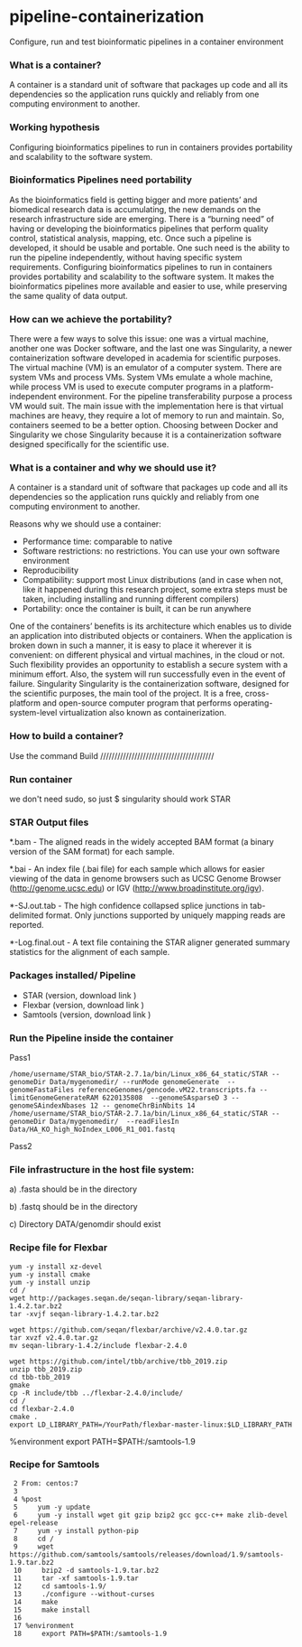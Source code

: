# pipeline-containerization
Configure, run and test bioinformatic pipelines in a container environment

### What is a container?
A container is a standard unit of software that packages up code and all its dependencies so the application runs quickly and reliably from one computing environment to another.

### Working hypothesis
Configuring bioinformatics pipelines to run in containers provides portability and scalability to the software system.

### Bioinformatics Pipelines need portability
As the bioinformatics field is getting bigger and more patients’ and biomedical research data is accumulating, the new demands on the research infrastructure side are emerging. There is a “burning need” of having or developing the bioinformatics pipelines that perform quality control, statistical analysis, mapping, etc. Once such a pipeline is developed, it should be usable and portable. One such need is the ability to run the pipeline independently, without having specific system requirements. Configuring bioinformatics pipelines to run in containers provides portability and scalability to the software system. It makes the bioinformatics pipelines more available and easier to use, while preserving the same quality of data output.

### How can we achieve the portability?
There were a few ways to solve this issue: one was a virtual machine, another one was Docker software, and the last one was Singularity, a newer containerization software developed in academia for scientific purposes. The virtual machine (VM) is an emulator of a computer system. There are system VMs and process VMs. System VMs emulate a whole machine, while process VM is used to execute computer programs in a platform-independent environment. For the pipeline transferability purpose a process VM would suit. The main issue with the implementation here is that virtual machines are heavy, they require a lot of memory to run and maintain. So, containers seemed to be a better option. Choosing between Docker and Singularity we chose Singularity because it is a containerization software designed specifically for the scientific use.   

### What is a container and why we should use it?
A container is a standard unit of software that packages up code and all its dependencies so the application runs quickly and reliably from one computing environment to another.

Reasons why we should use a container:
-	Performance time: comparable to native 
-	Software restrictions: no restrictions. You can use your own software environment 
-	Reproducibility
-	Compatibility: support most Linux distributions (and in case when not, like it happened during this research project, some extra steps must be taken, including installing and running different compilers)
-	Portability: once the container is built, it can be run anywhere

One of the containers’ benefits is its architecture which enables us to divide an application into distributed objects or containers. When the application is broken down in such a manner, it is easy to place it wherever it is convenient: on different physical and virtual machines, in the cloud or not. Such flexibility provides an opportunity to establish a secure system with a minimum effort. Also, the system will run successfully even in the event of failure.
Singularity
Singularity is the containerization software, designed for the scientific purposes, the main tool of the project. It is a free, cross-platform and open-source computer program that performs operating-system-level virtualization also known as containerization.

### How to build a container?
Use the command Build
////////////////////////////////////////

### Run container 
we don't need sudo, so just $ singularity <command> should work
STAR

### STAR Output files
*.bam - The aligned reads in the widely accepted BAM format (a binary version of the SAM format) for each sample.

*.bai - An index file (.bai file) for each sample which allows for easier viewing of the data in genome browsers such as UCSC Genome Browser (http://genome.ucsc.edu) or IGV (http://www.broadinstitute.org/igv).

*-SJ.out.tab - The high confidence collapsed splice junctions in tab-delimited format. Only junctions supported by uniquely mapping reads are reported.

*-Log.final.out - A text file containing the STAR aligner generated summary statistics for the alignment of each sample.

### Packages installed/ Pipeline
-	STAR (version, download link )
-	Flexbar (version, download link )
-	Samtools (version, download link )

### Run the Pipeline inside the container
Pass1

```cd STAR_bio
/home/username/STAR_bio/STAR-2.7.1a/bin/Linux_x86_64_static/STAR --genomeDir Data/mygenomedir/ --runMode genomeGenerate  --genomeFastaFiles referenceGenomes/gencode.vM22.transcripts.fa --limitGenomeGenerateRAM 6220135808  --genomeSAsparseD 3 --genomeSAindexNbases 12 -- genomeChrBinNbits 14
/home/username/STAR_bio/STAR-2.7.1a/bin/Linux_x86_64_static/STAR --genomeDir Data/mygenomedir/  --readFilesIn Data/HA_KO_high_NoIndex_L006_R1_001.fastq 
```

Pass2

### File infrastructure in the host file system:
a)	.fasta should be in the directory

b)	.fastq should be in the directory

c)	Directory DATA/genomdir should exist 

### Recipe file for Flexbar

    yum -y install xz-devel
    yum -y install cmake
    yum -y install unzip
    cd /
    wget http://packages.seqan.de/seqan-library/seqan-library-1.4.2.tar.bz2
    tar -xvjf seqan-library-1.4.2.tar.bz2

    wget https://github.com/seqan/flexbar/archive/v2.4.0.tar.gz
    tar xvzf v2.4.0.tar.gz
    mv seqan-library-1.4.2/include flexbar-2.4.0

    wget https://github.com/intel/tbb/archive/tbb_2019.zip
    unzip tbb_2019.zip
    cd tbb-tbb_2019
    gmake
    cp -R include/tbb ../flexbar-2.4.0/include/
    cd /
    cd flexbar-2.4.0
    cmake .
    export LD_LIBRARY_PATH=/YourPath/flexbar-master-linux:$LD_LIBRARY_PATH

%environment
    export PATH=$PATH:/samtools-1.9
    
### Recipe for Samtools

```bootstrap: docker
 2 From: centos:7
 3
 4 %post
 5     yum -y update
 6     yum -y install wget git gzip bzip2 gcc gcc-c++ make zlib-devel epel-release
 7     yum -y install python-pip
 8     cd /
 9     wget https://github.com/samtools/samtools/releases/download/1.9/samtools-1.9.tar.bz2
 10     bzip2 -d samtools-1.9.tar.bz2
 11     tar -xf samtools-1.9.tar
 12     cd samtools-1.9/
 13     ./configure --without-curses
 14     make
 15     make install
 16
 17 %environment
 18     export PATH=$PATH:/samtools-1.9
 ```
 
 
 
 
 
 
 
